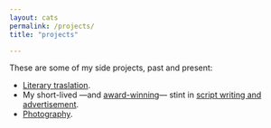 ```yaml
---
layout: cats
permalink: /projects/
title: "projects"

---
```


These are some of my side projects, past and present:

- [Literary traslation](http://www.acantilado.es/persona/david-horacio-colmenares/).
- My short-lived —and [award-winning](http://www.revistapantalla.com/festival/ganadores/2012/comerciales.php)— stint in [script writing and advertisement](http://jakob.mx).
- [Photography](https://davidcolmenares.carbonmade.com).


